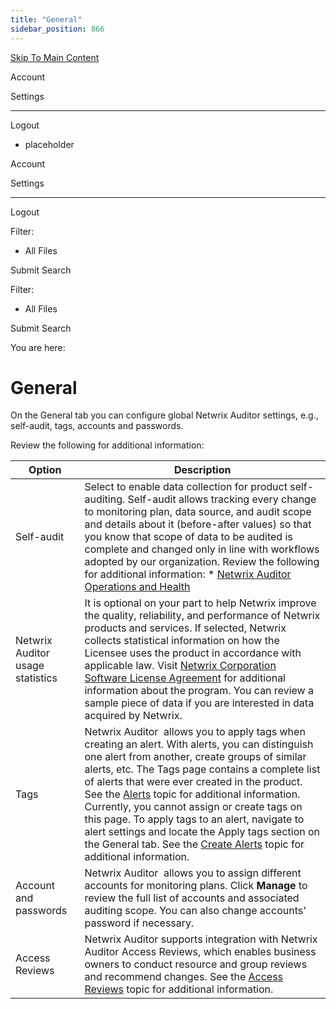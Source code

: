 ```yaml
---
title: "General"
sidebar_position: 866
---
```


[Skip To Main Content](#)

Account

Settings

---

Logout

* placeholder

Account

Settings

---

Logout

Filter: 

* All Files

Submit Search

Filter: 

* All Files

Submit Search

You are here:

# General

On the General tab you can configure global Netwrix Auditor settings, e.g., self-audit, tags, accounts and passwords.

Review the following for additional information:

| Option | Description |
| --- | --- |
| Self-audit | Select to enable data collection for product self-auditing. Self-audit allows tracking every change to monitoring plan, data source, and audit scope and details about it (before-after values) so that you know that scope of data to be audited is complete and changed only in line with workflows adopted by our organization.  Review the following for additional information:   * [Netwrix Auditor Operations and Health](../HealthStatus/Overview.htm#Self-audit "Netwrix Auditor Operations and Health") |
| Netwrix Auditor  usage statistics | It is optional on your part to help Netwrix improve the quality, reliability, and performance of Netwrix products and services. If selected, Netwrix collects statistical information on how the Licensee uses the product in accordance with applicable law. Visit [Netwrix Corporation Software License Agreement](`https://www.netwrix.com/eula.html` "Netwrix Corporation Software License Agreement") for additional information about the program.  You can review a sample piece of data if you are interested in data acquired by Netwrix. |
| Tags | Netwrix Auditor  allows you to apply tags when creating an alert. With alerts, you can distinguish one alert from another, create groups of similar alerts, etc.  The Tags page contains a complete list of alerts that were ever created in the product. See the [Alerts](../AlertSettings/Overview.htm#Tags "Tags") topic for additional information.  Currently, you cannot assign or create tags on this page. To apply tags to an alert, navigate to alert settings and locate the Apply tags section on the General tab. See the [Create Alerts](../AlertSettings/Create.htm "Create Alerts") topic for additional information. |
| Account and passwords | Netwrix Auditor  allows you to assign different accounts for monitoring plans. Click **Manage** to review the full list of accounts and associated auditing scope. You can also change accounts' password if necessary. |
| Access Reviews | Netwrix Auditor supports integration with Netwrix Auditor Access Reviews, which enables business owners to conduct resource and group reviews and recommend changes.  See the [Access Reviews](../../AccessReviews.htm "Access Reviews") topic for additional information. |